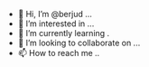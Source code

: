 - 👋 Hi, I’m @berjud ...
- 👀 I’m interested in ...
- 🌱 I’m currently learning .
- 💞️ I’m looking to collaborate on ...
- 📫 How to reach me ..

  
<!---
berjud/berjud is a ✨ special ✨ repository because its `README.md` (this file) appears on your GitHub profile.
You can click the Preview link to take a look at your changes.
--->
